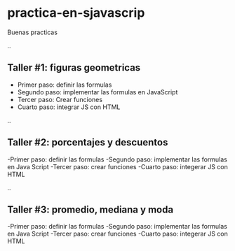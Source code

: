 # practica-en-sjavascrip
Buenas practicas

..
## Taller #1: figuras geometricas

- Primer paso: definir las formulas
- Segundo paso: implementar las formulas en      JavaScript
- Tercer paso: Crear funciones
- Cuarto paso: integrar JS con HTML

..
## Taller #2: porcentajes y descuentos

-Primer paso: definir las formulas
-Segundo paso: implementar las formulas en Java Script
-Tercer paso: crear funciones
-Cuarto paso: integerar JS con HTML

..
## Taller #3: promedio, mediana y moda

-Primer paso: definir las formulas
-Segundo paso: implementar las formulas en Java Script
-Tercer paso: crear funciones
-Cuarto paso: integerar JS con HTML
